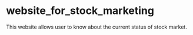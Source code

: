 # website_for_stock_marketing
This website allows user to know about the current status of stock market.
